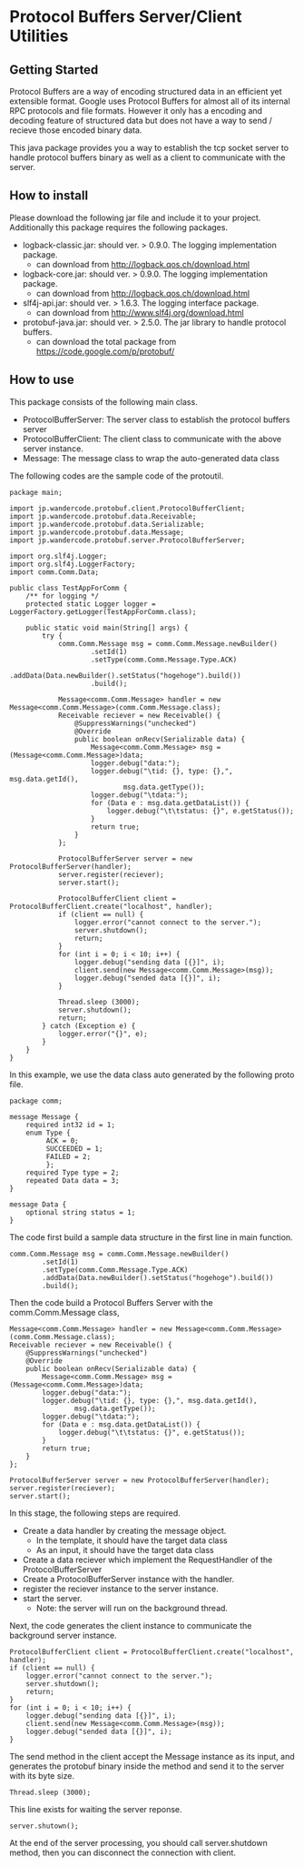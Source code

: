 # Protocol Buffers Server/Client Utilities

## Getting Started

Protocol Buffers are a way of encoding structured data in an efficient yet extensible format. Google uses Protocol Buffers for almost all of its internal RPC protocols and file formats.
However it only has a encoding and decoding feature of structured data but does not have a way to send / recieve those encoded binary data.

This java package provides you a way to establish the tcp socket server to handle protocol buffers binary as well as a client to communicate with the server.

## How to install

Please download the following jar file and include it to your project. Additionally this package requires the following packages.

* logback-classic.jar: should ver. > 0.9.0. The logging implementation package.
	* can download from http://logback.qos.ch/download.html
* logback-core.jar: should ver. > 0.9.0. The logging implementation package.
	* can download from http://logback.qos.ch/download.html
* slf4j-api.jar: should ver. > 1.6.3. The logging interface package.
	* can download from http://www.slf4j.org/download.html
* protobuf-java.jar: should ver. > 2.5.0. The jar library to handle protocol buffers.
	* can download the total package from https://code.google.com/p/protobuf/

## How to use

This package consists of the following main class.

* ProtocolBufferServer: The server class to establish the protocol buffers server
* ProtocolBufferClient: The client class to communicate with the above server instance.
* Message<T>: The message class to wrap the auto-generated data class <T extends com.google.protobuf.GeneratedMessage>

The following codes are the sample code of the protoutil.

```
package main;

import jp.wandercode.protobuf.client.ProtocolBufferClient;
import jp.wandercode.protobuf.data.Receivable;
import jp.wandercode.protobuf.data.Serializable;
import jp.wandercode.protobuf.data.Message;
import jp.wandercode.protobuf.server.ProtocolBufferServer;

import org.slf4j.Logger;
import org.slf4j.LoggerFactory;
import comm.Comm.Data;

public class TestAppForComm {
	/** for logging */
	protected static Logger logger = LoggerFactory.getLogger(TestAppForComm.class);

	public static void main(String[] args) {
		try {
			comm.Comm.Message msg = comm.Comm.Message.newBuilder()
					.setId(1)
					.setType(comm.Comm.Message.Type.ACK)
					.addData(Data.newBuilder().setStatus("hogehoge").build())
					.build();

			Message<comm.Comm.Message> handler = new Message<comm.Comm.Message>(comm.Comm.Message.class);
			Receivable reciever = new Receivable() {
				@SuppressWarnings("unchecked")
				@Override
				public boolean onRecv(Serializable data) {
					Message<comm.Comm.Message> msg = (Message<comm.Comm.Message>)data;
					logger.debug("data:");
					logger.debug("\tid: {}, type: {},", msg.data.getId(),
							msg.data.getType());
					logger.debug("\tdata:");
					for (Data e : msg.data.getDataList()) {
						logger.debug("\t\tstatus: {}", e.getStatus());
					}
					return true;
				}
			};

			ProtocolBufferServer server = new ProtocolBufferServer(handler);
			server.register(reciever);
			server.start();

			ProtocolBufferClient client = ProtocolBufferClient.create("localhost", handler);
			if (client == null) {
				logger.error("cannot connect to the server.");
				server.shutdown();
				return;
			}
			for (int i = 0; i < 10; i++) {
				logger.debug("sending data [{}]", i);
				client.send(new Message<comm.Comm.Message>(msg));
				logger.debug("sended data [{}]", i);
			}

			Thread.sleep (3000);
			server.shutdown();
			return;
		} catch (Exception e) {
			logger.error("{}", e);
		}
	}
}
```

In this example, we use the data class auto generated by the following proto file.

```
package comm;

message Message {
	required int32 id = 1;
	enum Type {
	     ACK = 0;
	     SUCCEEDED = 1;
	     FAILED = 2;
	     };
	required Type type = 2;
	repeated Data data = 3;
}

message Data {
	optional string status = 1;	
}
```

The code first build a sample data structure in the first line in main function.

```
comm.Comm.Message msg = comm.Comm.Message.newBuilder()
		.setId(1)
		.setType(comm.Comm.Message.Type.ACK)
		.addData(Data.newBuilder().setStatus("hogehoge").build())
		.build();
```

Then the code build a Protocol Buffers Server with the comm.Comm.Message class,

```
Message<comm.Comm.Message> handler = new Message<comm.Comm.Message>(comm.Comm.Message.class);
Receivable reciever = new Receivable() {
	@SuppressWarnings("unchecked")
	@Override
	public boolean onRecv(Serializable data) {
		Message<comm.Comm.Message> msg = (Message<comm.Comm.Message>)data;
		logger.debug("data:");
		logger.debug("\tid: {}, type: {},", msg.data.getId(),
				msg.data.getType());
		logger.debug("\tdata:");
		for (Data e : msg.data.getDataList()) {
			logger.debug("\t\tstatus: {}", e.getStatus());
		}
		return true;
	}
};

ProtocolBufferServer server = new ProtocolBufferServer(handler);
server.register(reciever);
server.start();
```

In this stage, the following steps are required.

* Create a data handler by creating the message object.
	* In the template, it should have the target data class
	* As an input, it should have the target data class
* Create a data reciever which implement the RequestHandler of the ProtocolBufferServer
* Create a ProtocolBufferServer instance with the handler.
* register the reciever instance to the server instance.
* start the server.
	* Note: the server will run on the background thread.

Next, the code generates the client instance to communicate the background server instance.

```
ProtocolBufferClient client = ProtocolBufferClient.create("localhost", handler);
if (client == null) {
	logger.error("cannot connect to the server.");
	server.shutdown();
	return;
}
for (int i = 0; i < 10; i++) {
	logger.debug("sending data [{}]", i);
	client.send(new Message<comm.Comm.Message>(msg));
	logger.debug("sended data [{}]", i);
}
```

The send method in the client accept the Message instance as its input, and generates the protobuf binary inside the method and send it to the server with its byte size.

```
Thread.sleep (3000);
```

This line exists for waiting the server reponse.

```
server.shutown();
```

At the end of the server processing, you should call server.shutdown method, then you can disconnect the connection with client.

